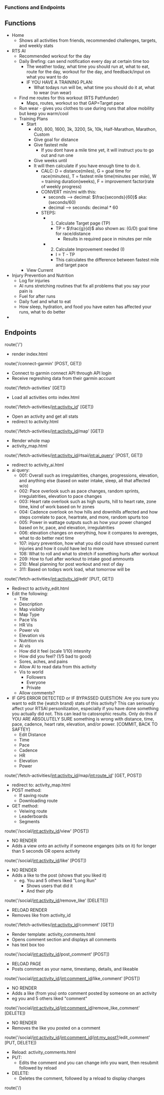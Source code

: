 ### Functions and Endpoints

## Functions
- Home
  - Shows all activities from friends, recommended challenges, targets, and weekly stats
- RTS AI
  - Recommended workout for the day
  - Daily Brefing: can send notification every day at certain time too
    - The weather today, what time you should run at, what to eat, route for the day, workout for the day, and feedback/input on what you want to do
    - IF YOU HAVE A TRAINING PLAN:
      - What todays run will be, what time you should do it at, what to wear (run wear)
  - Find me routes for this workout (RTS Pathfunder)
    - Maps, routes, workout so that GAP=Target pace
  - Run wear - gives you clothes to use during runs that allow mobility but keep you warm/cool
  - Training Plans
    - Start
      - 400, 800, 1600, 3k, 3200, 5k, 10k, Half-Marathon, Marathon, Custom
      - Give goal for distance
      - Give fastest mile
        - If you dont have a mile time yet, it will instruct you to go out and run one
      - Give weeks until
      - It will then calculate if you have enough time to do it.
        - CALC: D = distance(miles), G = goal time for race(minutes), T = fastest mile time(minutes per mile), W = training duration(weeks), F = improvement factor(rate of weekly progress)
        - CONVERT min/mi with this: 
          - seconds --> decimal: $\frac{seconds}{60}$ aka: (seconds/60)
          - decimal --> seconds: decimal * 60
        - STEPS:
          - 1. Calculate Target page (TP)
            - TP = $\frac{g}{d}$ also shown as: (G/D) goal time for race/distance
              - Results in required pace in minutes per mile
          - 2. Calculate Improvement needed (I)
            - I = T - TP 
            - This calculates the difference between fastest mile and target pace
    - View Current
- Injury Prevention and Nutrition
  - Log for injuries
  - AI runs stretching routines that fix all problems that you say your pain is
  - Fuel for after runs
  - Daily fuel and what to eat
  - How sleep, hydration, and food you have eaten has affected your runs, what to do better
- 

## Endpoints

route('/')
- render index.html

route('/connect-garmin' [POST, GET])
- Connect to garmin connect API through API login
- Receive regreshing data from their garmin account

route('/fetch-activities' [GET])
- Load all activities onto index.html

route('/fetch-activities/<int:activity_id>' [GET])
- Open an activity and get all stats 
- redirect to activity.html

route('/fetch-activities/<int:activity_id>/map' [GET])
- Render whole map
- activity_map.html

route('/fetch-activities/<int:activity_id>/rtsai/<int:ai_query>' [POST, GET])
- redirect to activity_ai.html
- ai query:
    - 001: Overall such as irregulatrities, changes, progressions, elevation, and anything else (based on water intake, sleep, all that affected w/o)
    - 002: Pace overlook such as pace changes, random sprints, irregulatrities, elevation to pace changes
    - 003: Heart rate overlook such as high spurts, hill to heart rate, zone time, kind of work based on hr zones
    - 004: Cadence overlook on how hills and downhills affected and how steps correlate to pace, heartrate, and more, random spurts too
    - 005: Power in wattage outputs such as how your power changed based on hr, pace, and elevation, irregulatrities
    - 006: elevation changes on everything, how it compares to avereges, what to do better next time
    - 107: injury prevention, how what you did could have stressed current injuries and how it could have led to more
    - 108: What to roll and what to stretch if something hurts after workout
    - 209: How to fuel after workout to intake good ammounts
    - 210: Meal planning for post workout and rest of day 
    - 311: Based on todays work load, what tomorrow will be

route('/fetch-activities/<int:activity_id>/edit' [PUT, GET])
- Redirect to activity_edit.html
- Edit the following:
    - Title
    - Description
    - Map visibiity
    - Map Type
    - Pace Vis
    - HR Vis
    - Power vis
    - Elevation vis
    - Nutrition vis
    - AI vis
    - How did it feel (scale 1/10) intesnity
    - How did you feel? (1/5 bad to good)
    - Sores, aches, and pains
    - Allow AI to read data from this activity
    - Vis to world
      - Followers
      - Everyone
      - Private
    - Allow comments?
- IF GPS ERROR DETECTED or IF BYPASSED QUESTION: Are you sure you want to edit the {watch brand} stats of this activity? This can seriously affect your RTSAI personilization, especially if you have done something you actually did not. This can lead to catosrophic results. Only do this if YOU ARE ABSOLUTELY SURE something is wrong with distance, time, pace, cadence, heart rate, elevation, and/or power. [COMMIT, BACK TO SAFTEY]
  - Edit Distance
  - Time
  - Pace
  - Cadence
  - HR
  - Elevation
  - Power

route('/fetch-activities/<int:activity_id>/map/<int:route_id>' [GET, POST])
- redirect to: activity_map.html
- POST method:
  - If saving route
  - Downloading route
- GET method:
  - Veiwing route
  - Leaderboards
  - Segments

route('/social/<int:activity_id>/view' [POST])
- NO RENDER
- Adds a view onto an activity if someone enganges (sits on it) for longer than 5 seconds OR opens activity

route('/social/<int:activity_id>/like' [POST])
- NO RENDER
- Adds a like to the post (shows that you liked it)
  - eg. You and 5 others liked "Long Run"
    - Shows users that did it
    - And their pfp

route('/social/<int:activity_id>/remove_like' [DELETE])
- RELOAD RENDER
- Removes like from activity_id

route('/fetch-activities/<int:activity_id>/comment' [GET])
- Render template: activity_comments.html
- Opens comment section and displays all comments
- has text box too

route('/social/<int:activity_id>/post_comment' [POST])
- RELOAD PAGE
- Posts comment as your name, timestamp, details, and likeable

route('/social/<int:activity_id>/<int:comment_id>/like_comment' [POST])
- NO RENDER
- Adds a like (from you) onto comment posted by someone on an activity
- eg you and 5 others liked "comment"

route('/social/<int:activity_id>/<int:comment_id>/remove_like_comment' [DELETE])
- NO RENDER
- Removes the like you posted on a comment

route('/social/<int:activity_id>/<int:comment_id>/<int:my_post?>/edit_comment' [PUT, DELETE])
- Reload: activity_comments.html
- PUT:
  - Edits the comment and you can change info you want, then resubmit followed by reload
- DELETE:
  - Deletes the comment, followed by a reload to display changes

route('/)